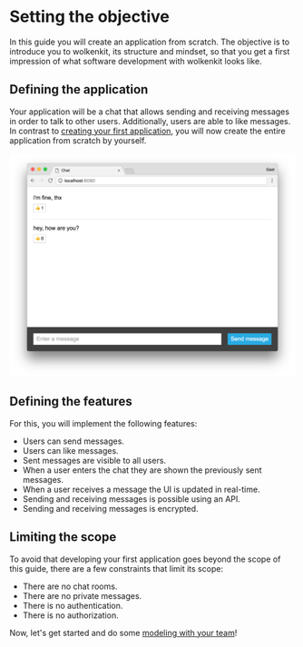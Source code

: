 # Setting the objective

In this guide you will create an application from scratch. The objective is to introduce you to wolkenkit, its structure and mindset, so that you get a first impression of what software development with wolkenkit looks like.

## Defining the application

Your application will be a chat that allows sending and receiving messages in order to talk to other users. Additionally, users are able to like messages. In contrast to [creating your first application](../../creating-your-first-application/setting-the-objective/), you will now create the entire application from scratch by yourself.

![The chat application](chat.png)

## Defining the features

For this, you will implement the following features:

- Users can send messages.
- Users can like messages.
- Sent messages are visible to all users.
- When a user enters the chat they are shown the previously sent messages.
- When a user receives a message the UI is updated in real-time.
- Sending and receiving messages is possible using an API.
- Sending and receiving messages is encrypted.

## Limiting the scope

To avoid that developing your first application goes beyond the scope of this guide, there are a few constraints that limit its scope:

- There are no chat rooms.
- There are no private messages.
- There is no authentication.
- There is no authorization.

Now, let's get started and do some [modeling with your team](../modeling-with-your-team/)!
